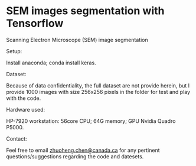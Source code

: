 # SEM images segmentation with Tensorflow
Scanning Electron Microscope (SEM) image segmentation 

Setup: 

Install anaconda; conda install keras.

Dataset: 

Because of data confidentiality, the full dataset are not provide herein, but I provide 1000 images with size 256x256 pixels in the folder for test and play with the code.

Hardware used: 

HP-7920 workstation: 56core CPU; 64G memory; GPU Nvidia Quadro P5000.

Contact: 

Feel free to email zhuoheng.chen@canada.ca for any pertinent questions/suggestions regarding the code and datesets.

